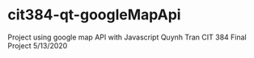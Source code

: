 # cit384-qt-googleMapApi
Project using google map API with Javascript
Quynh Tran
CIT 384 Final Project
5/13/2020
